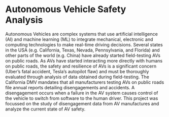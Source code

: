 # Autonomous Vehicle Safety Analysis

Autonomous Vehicles are complex systems that use artificial intelligence (AI) and machine learning (ML) to integrate mechanical, electronic and computing technologies to make real-time driving decisions. Several states in the USA (e.g. California, Texas, Nevada, Pennsylvania, and Florida) and other parts of the world (e.g. China) have already started field-testing AVs on public roads. As AVs have started interacting more directly with humans on public roads, the safety and resilience of AVs is a significant concern (Uber’s fatal accident, Tesla’s autopilot flaw) and must be thoroughly evaluated through analysis of data obtained during field-testing.
The California DMV mandates that all manufacturers testing AVs on public roads file annual reports detailing disengagements and accidents. A disengagement occurs when a failure in the AV system causes control of the vehicle to switch from software to the human driver.
This project was focussed on the study of disengagement data from AV manufactures and analyze the current state of AV safety.
